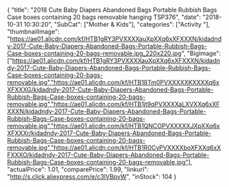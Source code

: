 {
	"title": "2018 Cute Baby Diapers Abandoned Bags Portable Rubbish Bags  Case boxes containing 20 bags removable hanging TSP376",
	"date": "2018-10-31 10:30:20",
	"SubCat": ["Mother & Kids"],
	"categories": ["Activity "],
	"thumbnailImage": "https://ae01.alicdn.com/kf/HTB1gRY3PVXXXXauXpXXq6xXFXXXN/kidadndy-2017-Cute-Baby-Diapers-Abandoned-Bags-Portable-Rubbish-Bags-Case-boxes-containing-20-bags-removable.jpg_220x220.jpg",
	"BigImage": ["https://ae01.alicdn.com/kf/HTB1gRY3PVXXXXauXpXXq6xXFXXXN/kidadndy-2017-Cute-Baby-Diapers-Abandoned-Bags-Portable-Rubbish-Bags-Case-boxes-containing-20-bags-removable.jpg","https://ae01.alicdn.com/kf/HTB18Tm0PVXXXXXKXXXXq6xXFXXXG/kidadndy-2017-Cute-Baby-Diapers-Abandoned-Bags-Portable-Rubbish-Bags-Case-boxes-containing-20-bags-removable.jpg","https://ae01.alicdn.com/kf/HTB1jt9qPVXXXXaLXVXXq6xXFXXXN/kidadndy-2017-Cute-Baby-Diapers-Abandoned-Bags-Portable-Rubbish-Bags-Case-boxes-containing-20-bags-removable.jpg","https://ae01.alicdn.com/kf/HTB1QNCOPVXXXXXJXpXXq6xXFXXXr/kidadndy-2017-Cute-Baby-Diapers-Abandoned-Bags-Portable-Rubbish-Bags-Case-boxes-containing-20-bags-removable.jpg","https://ae01.alicdn.com/kf/HTB1R0CyPVXXXXboXFXXq6xXFXXXO/kidadndy-2017-Cute-Baby-Diapers-Abandoned-Bags-Portable-Rubbish-Bags-Case-boxes-containing-20-bags-removable.jpg"],
	"actualPrice": 1.01,
	"comparePrice": 1.99,
	"linkurl": "http://s.click.aliexpress.com/e/c3lVBpvW",
	"inStock": 104
}
